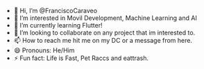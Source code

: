 - 👋 Hi, I’m @FranciscoCaraveo
- 👀 I’m interested in Movil Development, Machine Learning and AI
- 🌱 I’m currently learning Flutter!
- 💞️ I’m looking to collaborate on any project that im interested to.
- 📫 How to reach me hit me on my DC or a message from here.
- 😄 Pronouns: He/Him
- ⚡ Fun fact: Life is Fast, Pet Raccs and eattrash.

<!---
FranciscoCaraveo/FranciscoCaraveo is a ✨ special ✨ repository because its `README.md` (this file) appears on your GitHub profile.
You can click the Preview link to take a look at your changes.
--->
